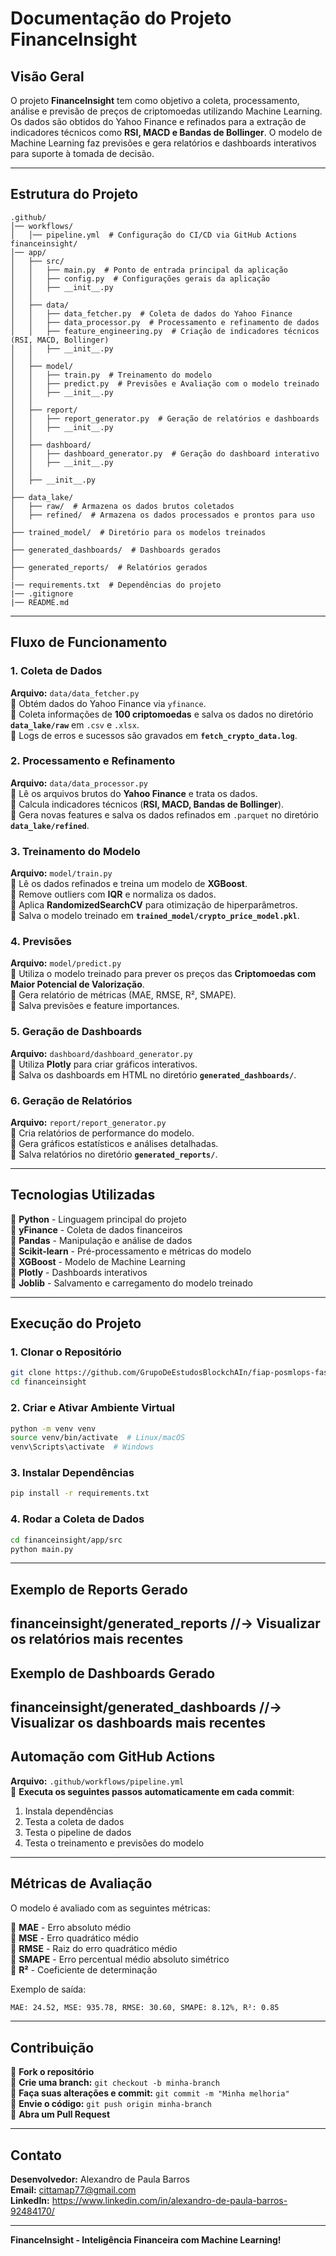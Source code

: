 # **Documentação do Projeto FinanceInsight**

## **Visão Geral**
O projeto **FinanceInsight** tem como objetivo a coleta, processamento, análise e previsão de preços de criptomoedas utilizando Machine Learning. Os dados são obtidos do Yahoo Finance e refinados para a extração de indicadores técnicos como **RSI, MACD e Bandas de Bollinger**. O modelo de Machine Learning faz previsões e gera relatórios e dashboards interativos para suporte à tomada de decisão.

---

## **Estrutura do Projeto**

```
.github/
│── workflows/
│   │── pipeline.yml  # Configuração do CI/CD via GitHub Actions
financeinsight/
│── app/
│   ├── src/
│   │   ├── main.py  # Ponto de entrada principal da aplicação
│   │   ├── config.py  # Configurações gerais da aplicação
│   │   ├── __init__.py
│   │
│   ├── data/
│   │   ├── data_fetcher.py  # Coleta de dados do Yahoo Finance
│   │   ├── data_processor.py  # Processamento e refinamento de dados
│   │   ├── feature_engineering.py  # Criação de indicadores técnicos (RSI, MACD, Bollinger)
│   │   ├── __init__.py
│   │
│   ├── model/
│   │   ├── train.py  # Treinamento do modelo
│   │   ├── predict.py  # Previsões e Avaliação com o modelo treinado
│   │   ├── __init__.py
│   │
│   ├── report/
│   │   ├── report_generator.py  # Geração de relatórios e dashboards
│   │   ├── __init__.py
│   │
│   ├── dashboard/
│   │   ├── dashboard_generator.py  # Geração do dashboard interativo
│   │   ├── __init__.py
│   │
│   ├── __init__.py
│
├── data_lake/
│   ├── raw/  # Armazena os dados brutos coletados
│   ├── refined/  # Armazena os dados processados e prontos para uso
│
├── trained_model/  # Diretório para os modelos treinados
│
├── generated_dashboards/  # Dashboards gerados
│
├── generated_reports/  # Relatórios gerados
│
|── requirements.txt  # Dependências do projeto
|── .gitignore
|── README.md
```

---

## **Fluxo de Funcionamento**

### **1. Coleta de Dados**
**Arquivo:** `data/data_fetcher.py`  
🔹 Obtém dados do Yahoo Finance via `yfinance`.  
🔹 Coleta informações de **100 criptomoedas** e salva os dados no diretório **`data_lake/raw`** em `.csv` e `.xlsx`.  
🔹 Logs de erros e sucessos são gravados em **`fetch_crypto_data.log`**.

### **2. Processamento e Refinamento**
**Arquivo:** `data/data_processor.py`  
🔹 Lê os arquivos brutos do **Yahoo Finance** e trata os dados.  
🔹 Calcula indicadores técnicos (**RSI, MACD, Bandas de Bollinger**).  
🔹 Gera novas features e salva os dados refinados em `.parquet` no diretório **`data_lake/refined`**.

### **3. Treinamento do Modelo**
**Arquivo:** `model/train.py`  
🔹 Lê os dados refinados e treina um modelo de **XGBoost**.  
🔹 Remove outliers com **IQR** e normaliza os dados.  
🔹 Aplica **RandomizedSearchCV** para otimização de hiperparâmetros.  
🔹 Salva o modelo treinado em **`trained_model/crypto_price_model.pkl`**.

### **4. Previsões**
**Arquivo:** `model/predict.py`  
🔹 Utiliza o modelo treinado para prever os preços das **Criptomoedas com Maior Potencial de Valorização**.  
🔹 Gera relatório de métricas (MAE, RMSE, R², SMAPE).  
🔹 Salva previsões e feature importances.

### **5. Geração de Dashboards**
**Arquivo:** `dashboard/dashboard_generator.py`  
🔹 Utiliza **Plotly** para criar gráficos interativos.  
🔹 Salva os dashboards em HTML no diretório **`generated_dashboards/`**.

### **6. Geração de Relatórios**
**Arquivo:** `report/report_generator.py`  
🔹 Cria relatórios de performance do modelo.  
🔹 Gera gráficos estatísticos e análises detalhadas.  
🔹 Salva relatórios no diretório **`generated_reports/`**.

---

## **Tecnologias Utilizadas**
🔹 **Python** - Linguagem principal do projeto  
🔹 **yFinance** - Coleta de dados financeiros  
🔹 **Pandas** - Manipulação e análise de dados  
🔹 **Scikit-learn** - Pré-processamento e métricas do modelo  
🔹 **XGBoost** - Modelo de Machine Learning  
🔹 **Plotly** - Dashboards interativos  
🔹 **Joblib** - Salvamento e carregamento do modelo treinado  

---

## **Execução do Projeto**

### **1. Clonar o Repositório**
```bash
git clone https://github.com/GrupoDeEstudosBlockchAIn/fiap-posmlops-fase3-ml-model-creation.git
cd financeinsight
```

### **2. Criar e Ativar Ambiente Virtual**
```bash
python -m venv venv
source venv/bin/activate  # Linux/macOS
venv\Scripts\activate  # Windows
```

### **3. Instalar Dependências**
```bash
pip install -r requirements.txt
```

### **4. Rodar a Coleta de Dados**
```bash
cd financeinsight/app/src
python main.py
```
---

## **Exemplo de Reports Gerado**
financeinsight/generated_reports
//-> Visualizar os relatórios mais recentes
---

## **Exemplo de Dashboards Gerado**
financeinsight/generated_dashboards
//-> Visualizar os dashboards mais recentes
---

## **Automação com GitHub Actions**
**Arquivo:** `.github/workflows/pipeline.yml`  
🔹 **Executa os seguintes passos automaticamente em cada commit**:
1. Instala dependências
2. Testa a coleta de dados
3. Testa o pipeline de dados
4. Testa o treinamento e previsões do modelo

---

## **Métricas de Avaliação**
O modelo é avaliado com as seguintes métricas:

🔹 **MAE** - Erro absoluto médio  
🔹 **MSE** - Erro quadrático médio  
🔹 **RMSE** - Raiz do erro quadrático médio  
🔹 **SMAPE** - Erro percentual médio absoluto simétrico  
🔹 **R²** - Coeficiente de determinação  

Exemplo de saída:
```bash
MAE: 24.52, MSE: 935.78, RMSE: 30.60, SMAPE: 8.12%, R²: 0.85
```

---

## **Contribuição**
🔹 **Fork o repositório**  
🔹 **Crie uma branch:** `git checkout -b minha-branch`  
🔹 **Faça suas alterações e commit:** `git commit -m "Minha melhoria"`  
🔹 **Envie o código:** `git push origin minha-branch`  
🔹 **Abra um Pull Request**

---

## **Contato**
**Desenvolvedor:** Alexandro de Paula Barros  
**Email:** cittamap77@gmail.com  
**LinkedIn:** https://www.linkedin.com/in/alexandro-de-paula-barros-92484170/

---

**FinanceInsight - Inteligência Financeira com Machine Learning!**